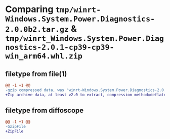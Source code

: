 # Comparing `tmp/winrt-Windows.System.Power.Diagnostics-2.0.0b2.tar.gz` & `tmp/winrt_Windows.System.Power.Diagnostics-2.0.1-cp39-cp39-win_arm64.whl.zip`

## filetype from file(1)

```diff
@@ -1 +1 @@
-gzip compressed data, was "winrt-Windows.System.Power.Diagnostics-2.0.0b2.tar", last modified: Sat Dec  2 18:26:02 2023, max compression
+Zip archive data, at least v2.0 to extract, compression method=deflate
```

## filetype from diffoscope

```diff
@@ -1 +1 @@
-GzipFile
+ZipFile
```

